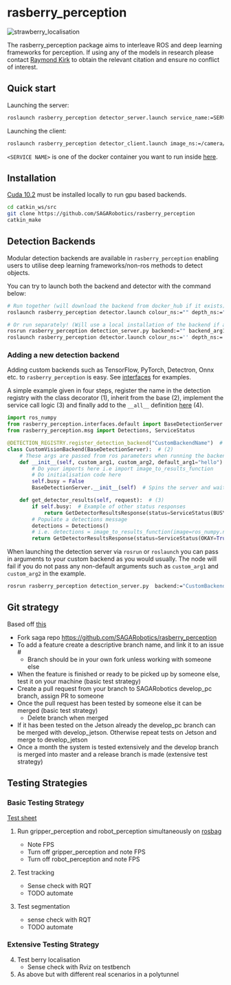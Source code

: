 # rasberry_perception

![strawberry_localisation](https://user-images.githubusercontent.com/16948324/76231446-2c98b380-621d-11ea-8624-8e472c2f08f8.gif)

The rasberry_perception package aims to interleave ROS and deep learning frameworks for perception. If using any of the models in research please contact [Raymond Kirk](https://github.com/RaymondKirk) to obtain the relevant citation and ensure no conflict of interest.

## Quick start

Launching the server:

```bash
roslaunch rasberry_perception detector_server.launch service_name:=SERVICE_NAME
```

Launching the client:

```bash
roslaunch rasberry_perception detector_client.launch image_ns:=/camera/ns depth_ns:=/depth/ns service_name:=SERVICE_NAME
```

`<SERVICE NAME>` is one of the docker container you want to run inside [here](/docker/docker-compose.yml).

## Installation

[Cuda 10.2](https://developer.nvidia.com/cuda-downloads?target_os=Linux&target_arch=x86_64&target_distro=Ubuntu&target_version=1804&target_type=deblocal) must be installed locally to run gpu based backends. 

```bash
cd catkin_ws/src
git clone https://github.com/SAGARobotics/rasberry_perception
catkin_make
```

## Detection Backends

Modular detection backends are available in `rasberry_perception` enabling users to utilise deep learning 
frameworks/non-ros methods to detect objects. 

You can try to launch both the backend and detector with the command below:

```bash
# Run together (will download the backend from docker_hub if it exists)
roslaunch rasberry_perception detector.launch colour_ns:="" depth_ns:="" score:="" show_vis:="" backend:="" backend_arg1:=""

# Or run separately! (Will use a local installation of the backend if available)
rosrun rasberry_perception detection_server.py backend:="" backend_arg1:=""
roslaunch rasberry_perception detector.launch colour_ns:='' depth_ns:='' score:=''
```

### Adding a new detection backend 

Adding custom backends such as TensorFlow, PyTorch, Detectron, Onnx etc. to `rasberry_perception` is easy. 
See [interfaces](src/rasberry_perception/detection/interfaces/) for examples.

A simple example given in four steps, register the name in the detection registry with the class decorator (1), inherit from the 
base (2), implement the service call logic (3) and finally add to the `__all__` definition 
[here](src/rasberry_perception/detection/interfaces/__init__.py) (4). 


```python
import ros_numpy
from rasberry_perception.interfaces.default import BaseDetectionServer
from rasberry_perception.msg import Detections, ServiceStatus

@DETECTION_REGISTRY.register_detection_backend("CustomBackendName")  # (1)
class CustomVisionBackend(BaseDetectionServer):  # (2)
    # These args are passed from ros parameters when running the backend
    def __init__(self, custom_arg1, custom_arg2, default_arg1="hello"): 
        # Do your imports here i.e import image_to_results_function
        # Do initialisation code here
        self.busy = False 
        BaseDetectionServer.__init__(self)  # Spins the server and waits for requests!

    def get_detector_results(self, request):  # (3)
        if self.busy:  # Example of other status responses
            return GetDetectorResultsResponse(status=ServiceStatus(BUSY=True))
        # Populate a detections message
        detections = Detections()
        # i.e. detections = image_to_results_function(image=ros_numpy.numpify(request.image))
        return GetDetectorResultsResponse(status=ServiceStatus(OKAY=True), results=detections)
```

When launching the detection server via `rosrun` or `roslaunch` you can pass in arguments to your custom backend as you 
would usually. The node will fail if you do not pass any non-default arguments such as `custom_arg1` and `custom_arg2` 
in the example.

```bash
rosrun rasberry_perception detection_server.py  backend:="CustomBackendName" _custom_arg1:="a1" _custom_arg2:="a2" _default_arg1"="world"
```

## Git strategy
Based off [this](https://docs.google.com/presentation/d/1UDsfChvRGO-f4m43OagRsdkWgTNlWnBxtvdC2COKL-k/edit#slide=id.p4)

* Fork saga repo https://github.com/SAGARobotics/rasberry_perception
* To add a feature create a descriptive branch name, and link it to an issue #
    - Branch should be in your own fork unless working with someone else
* When the feature is finished or ready to be picked up by someone else, test it on your machine (basic test strategy)
* Create a pull request from your branch to SAGARobotics develop_pc branch, assign PR to someone
* Once the pull request has been tested by someone else it can be merged (basic test strategy)
    - Delete branch when merged
* If it has been tested on the Jetson already the develop_pc branch can be merged with develop_jetson. Otherwise repeat tests on Jetson and merge to develop_jetson
* Once a month the system is tested extensively and the develop branch is merged into master and a release branch is made (extensive test strategy)

## Testing Strategies
### Basic Testing Strategy
[Test sheet](https://docs.google.com/spreadsheets/d/1C4xXYK323IoLDwfvh_UY2o3VphsdprK5LJdtdRo7tU4/edit?usp=sharing)
1. Run gripper_perception and robot_perception simultaneously on [rosbag](https://drive.google.com/file/d/1Hou6I4-i5ziNpsMPYu96Gs7I6dXLnDGk/view?usp=sharing)
   * Note FPS
    * Turn off gripper_perception and note FPS
    * Turn off robot_perception and note FPS
2. Test tracking
    * Sense check with RQT
   * TODO automate
    
3. Test segmentation
    * sense check with RQT
    * TODO automate
    
   
### Extensive Testing Strategy
4. Test berry localisation
    * Sense check with Rviz on testbench
5. As above but with different real scenarios in a polytunnel
